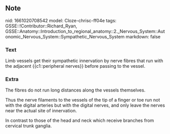 ## Note
nid: 1661020708542
model: Cloze-chrisc-ff04e
tags: GSSE::!Contributor::Richard_Ryan, GSSE::Anatomy::Introduction_to_regional_anatomy::2._Nervous_System::Autonomic_Nervous_System::Sympathetic_Nervous_System
markdown: false

### Text
<div class="toggle">
  Limb vessels get their sympathetic innervation by nerve fibres
  that run with the adjacent {{c1::peripheral nerves}} before
  passing to the vessel.
</div>

### Extra
<p id="323a9c66-3a1c-40a4-aff2-ee0ded506401" class="">The fibres do
not run long distances along the vessels themselves.
<p id="d75f2d55-fc01-4bc3-9b8a-b39d0529f4a4" class="">Thus the
nerve filaments to the vessels of the tip of a finger or toe run
not with the digital arteries but with the digital nerves, and only
leave the nerves near the actual site of innervation.
<p id="794d3ed3-6d55-436a-a833-3300c2ff3f92" class="">In contrast
to those of the head and neck which receive branches from cervical
trunk ganglia.
